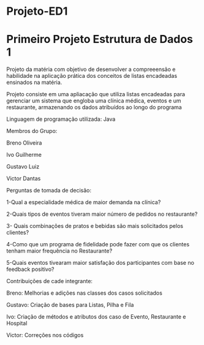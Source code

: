 # Projeto-ED1
# Primeiro Projeto Estrutura de Dados 1

Projeto da matéria com objetivo de desenvolver a compreeensão e habilidade na aplicação prática dos conceitos de listas encadeadas ensinados na matéria.

Projeto consiste em uma apliacação que utiliza listas encadeadas para gerenciar um sistema que engloba uma clínica médica, eventos e um restaurante, armazenando os dados atribuídos ao longo do programa

Linguagem de programação utilizada:
Java

Membros do Grupo:

Breno Oliveira

Ivo Guilherme

Gustavo Luiz

Victor Dantas

Perguntas de tomada de decisão:

1-Qual a especialidade médica de maior demanda na clínica?

2-Quais tipos de eventos tiveram maior número de pedidos no restaurante?

3- Quais combinações de pratos e bebidas são mais solicitados pelos clientes? 

4-Como que um programa de fidelidade pode fazer com que os clientes tenham maior frequência no Restaurante? 

5-Quais eventos tivearam maior satisfação dos participantes com base no feedback positivo?

Contribuições de cade integrante:

Breno:
Melhorias e adições nas classes dos casos solicitados

Gustavo:
Criação de bases para Listas, Pilha e Fila

Ivo:
Criação de métodos e atributos dos caso de Evento, Restaurante e Hospital

Victor:
Correções nos códigos 

